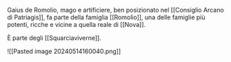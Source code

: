 Gaius de Romolio, mago e artificiere, ben posizionato nel [[Consiglio Arcano di Patriagis]], fa parte della famiglia [[Romolio]], una delle famiglie più potenti, ricche e vicine a quella reale di [[Nova]].

È parte degli [[Squarciaviverne]]. 

![[Pasted image 20240514160040.png]]